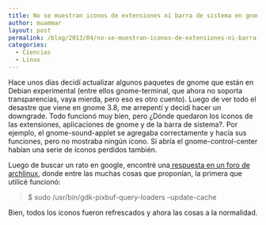 ```yaml
---
title: No se muestran iconos de extensiones ni barra de sistema en gnome shell
author: muammar
layout: post
permalink: /blog/2013/04/no-se-muestran-iconos-de-extensiones-ni-barra-de-sistema-en-gnome-shell/
categories:
  - Ciencias
  - Linux
---
```

Hace unos días decidí actualizar algunos paquetes de gnome que están en Debian experimental (entre ellos gnome-terminal, que ahora no soporta transparencias, vaya mierda, pero eso es otro cuento). Luego de ver todo el desastre que viene en gnome 3.8, me arrepentí y decidí hacer un downgrade. Todo funcionó muy bien, pero ¿Dónde quedaron los íconos de las extensiones, aplicaciones de gnome y de la barra de sistema?. Por ejemplo, el gnome-sound-applet se agregaba correctamente y hacía sus funciones, pero no mostraba ningún ícono. Si abría el gnome-control-center habían una serie de íconos perdidos también.

Luego de buscar un rato en google, encontré una<a href="https://bbs.archlinux.org/viewtopic.php?pid=1054054" target="_blank"> respuesta en un foro de archlinux</a>, donde entre las muchas cosas que proponían, la primera que utilicé funcionó:

> $ sudo /usr/bin/gdk-pixbuf-query-loaders &#8211;update-cache

Bien, todos los íconos fueron refrescados y ahora las cosas a la normalidad.

&nbsp;